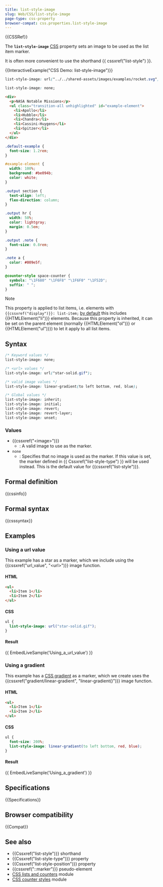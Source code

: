 ```yaml
---
title: list-style-image
slug: Web/CSS/list-style-image
page-type: css-property
browser-compat: css.properties.list-style-image
---
```


{{CSSRef}}

The **`list-style-image`** [CSS](/en-US/docs/Web/CSS) property sets an image to be used as the list item marker.

It is often more convenient to use the shorthand {{ cssxref("list-style") }}.

{{InteractiveExample("CSS Demo: list-style-image")}}

```css interactive-example-choice
list-style-image: url("../../shared-assets/images/examples/rocket.svg");
```

```css interactive-example-choice
list-style-image: none;
```

```html interactive-example
<div>
  <p>NASA Notable Missions</p>
  <ul class="transition-all unhighlighted" id="example-element">
    <li>Apollo</li>
    <li>Hubble</li>
    <li>Chandra</li>
    <li>Cassini-Huygens</li>
    <li>Spitzer</li>
  </ul>
</div>
```

```css interactive-example
.default-example {
  font-size: 1.2rem;
}

#example-element {
  width: 100%;
  background: #be094b;
  color: white;
}

.output section {
  text-align: left;
  flex-direction: column;
}

.output hr {
  width: 50%;
  color: lightgray;
  margin: 0.5em;
}

.output .note {
  font-size: 0.8rem;
}

.note a {
  color: #009e5f;
}

@counter-style space-counter {
  symbols: "\1F680" "\1F6F8" "\1F6F0" "\1F52D";
  suffix: " ";
}
```

> [!NOTE]
> This property is applied to list items, i.e. elements with `{{cssxref("display")}}: list-item;` [by default](https://html.spec.whatwg.org/multipage/rendering.html#lists) this includes {{HTMLElement("li")}} elements. Because this property is inherited, it can be set on the parent element (normally {{HTMLElement("ol")}} or {{HTMLElement("ul")}}) to let it apply to all list items.

## Syntax

```css
/* Keyword values */
list-style-image: none;

/* <url> values */
list-style-image: url("star-solid.gif");

/* valid image values */
list-style-image: linear-gradient(to left bottom, red, blue);

/* Global values */
list-style-image: inherit;
list-style-image: initial;
list-style-image: revert;
list-style-image: revert-layer;
list-style-image: unset;
```

### Values

- {{cssxref("&lt;image&gt;")}}
  - : A valid image to use as the marker.
- `none`
  - : Specifies that no image is used as the marker. If this value is set, the marker defined in {{ Cssxref("list-style-type") }} will be used instead. This is the default value for {{cssxref("list-style")}}.

## Formal definition

{{cssinfo}}

## Formal syntax

{{csssyntax}}

## Examples

### Using a url value

This example has a star as a marker, which we include using the {{cssxref("url_value", "&lt;url&gt;")}} image function.

#### HTML

```html
<ul>
  <li>Item 1</li>
  <li>Item 2</li>
</ul>
```

#### CSS

```css
ul {
  list-style-image: url("star-solid.gif");
}
```

#### Result

{{ EmbedLiveSample('Using_a_url_value') }}

### Using a gradient

This example has a [CSS gradient](/en-US/docs/Web/CSS/CSS_images/Using_CSS_gradients) as a marker, which we create uses the {{cssxref("gradient/linear-gradient", "linear-gradient()")}} image function.

#### HTML

```html
<ul>
  <li>Item 1</li>
  <li>Item 2</li>
</ul>
```

#### CSS

```css
ul {
  font-size: 200%;
  list-style-image: linear-gradient(to left bottom, red, blue);
}
```

#### Result

{{ EmbedLiveSample('Using_a_gradient') }}

## Specifications

{{Specifications}}

## Browser compatibility

{{Compat}}

## See also

- {{Cssxref("list-style")}} shorthand
- {{Cssxref("list-style-type")}} property
- {{Cssxref("list-style-position")}} property
- {{cssxref("::marker")}} pseudo-element
- [CSS lists and counters](/en-US/docs/Web/CSS/CSS_lists) module
- [CSS counter styles](/en-US/docs/Web/CSS/CSS_counter_styles) module
